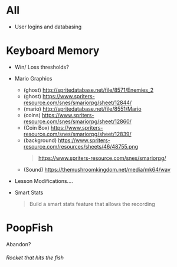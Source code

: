# All

- User logins and databasing


# Keyboard Memory



- Win/ Loss thresholds?


- Mario Graphics

  - (ghost) http://spritedatabase.net/file/8571/Enemies_2
  - (ghost) https://www.spriters-resource.com/snes/smariorpg/sheet/12844/
  - (mario) http://spritedatabase.net/file/8551/Mario
  - (coins) https://www.spriters-resource.com/snes/smariorpg/sheet/12860/
  - (Coin Box) https://www.spriters-resource.com/snes/smariorpg/sheet/12839/
  - (background) https://www.spriters-resource.com/resources/sheets/46/48755.png
    > https://www.spriters-resource.com/snes/smariorpg/
  - (Sound) https://themushroomkingdom.net/media/mk64/wav



- Lesson Modifications....


- Smart Stats
  > Build a smart stats feature that allows the recording



# PoopFish

Abandon?

###### Rocket that hits the fish
